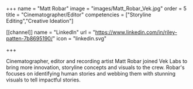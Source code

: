 +++
 name = "Matt Robar"
 image = "images/Matt_Robar_Vek.jpg"
 order = 5
 title = "Cinematographer/Editor"
 competencies = ["Storyline Editing","Creative Ideation"]

[[channel]]
  name = "LinkedIn"
  url = "https://www.linkedin.com/in/riley-patten-7b8695190/"
  icon = "linkedin.svg"

+++

Cinematographer, editor and recording artist Matt Robar joined Vek Labs to bring more innovation, storyline concepts and visuals to the crew. Robar's focuses on identifying human stories and webbing them with stunning visuals to tell impactful stories. 
